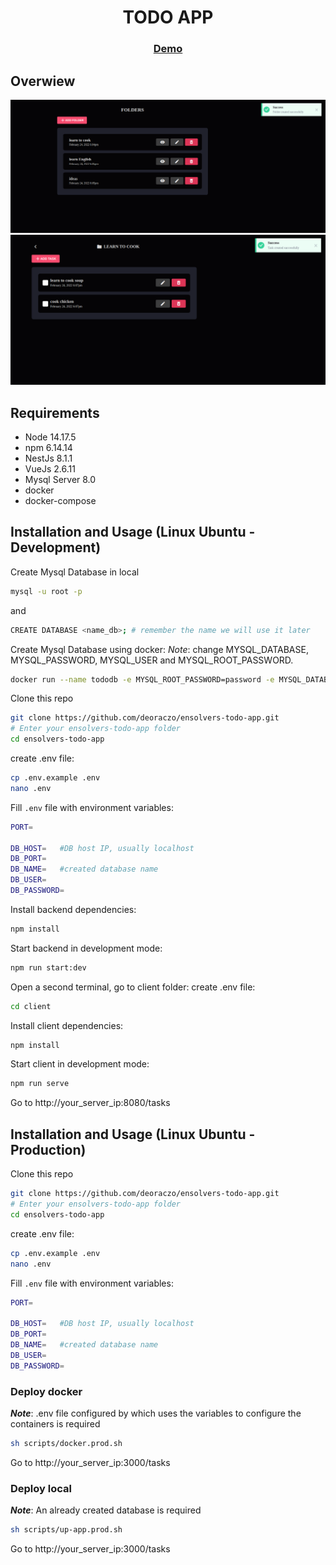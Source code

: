 <h1 align="center">TODO APP</h1>

<div align="center">
  <h3>
    <a href="https://nameless-lowlands-50873.herokuapp.com/folders">
      Demo
    </a>
  </h3>
</div>

## Overwiew
<img src="images/image_1.png?raw=true" alt="Screenshot">
<img src="images/image_2.png?raw=true" alt="Screenshot">

## Requirements
- Node 14.17.5
- npm 6.14.14
- NestJs 8.1.1
- VueJs 2.6.11
- Mysql Server 8.0
- docker
- docker-compose
  
## Installation and Usage (Linux Ubuntu - Development)
Create Mysql Database in local
```bash
mysql -u root -p
```
and
```bash
CREATE DATABASE <name_db>; # remember the name we will use it later
```

Create Mysql Database using docker:
_Note_: change MYSQL_DATABASE, MYSQL_PASSWORD, MYSQL_USER and MYSQL_ROOT_PASSWORD.

```bash
docker run --name tododb -e MYSQL_ROOT_PASSWORD=password -e MYSQL_DATABASE=tasking_db -e MYSQL_USER=root -e MYSQL_PASSWORD=password --restart always -p 3306:3306 -d mysql/mysql-server:8.0
```

Clone this repo

```bash
git clone https://github.com/deoraczo/ensolvers-todo-app.git
# Enter your ensolvers-todo-app folder
cd ensolvers-todo-app
```
create .env file:
```bash
cp .env.example .env
nano .env
```

Fill `.env` file with environment variables:

```bash
PORT=

DB_HOST=   #DB host IP, usually localhost
DB_PORT=
DB_NAME=   #created database name
DB_USER=
DB_PASSWORD=
```

Install backend dependencies:
```bash
npm install
```
Start backend in development mode:
```bash
npm run start:dev
```
Open a second terminal, go to client folder:
create .env file:
```bash
cd client
```
Install client dependencies:
```bash
npm install
```
Start client in development mode:
```bash
npm run serve
```

Go to http://your_server_ip:8080/tasks

## Installation and Usage (Linux Ubuntu - Production)
Clone this repo

```bash
git clone https://github.com/deoraczo/ensolvers-todo-app.git
# Enter your ensolvers-todo-app folder
cd ensolvers-todo-app
```
create .env file:
```bash
cp .env.example .env
nano .env
```

Fill `.env` file with environment variables:

```bash
PORT=

DB_HOST=   #DB host IP, usually localhost
DB_PORT=
DB_NAME=   #created database name
DB_USER=
DB_PASSWORD=
```
### Deploy docker
**_Note_**: .env file configured by which uses the variables to configure the containers is required
```bash
sh scripts/docker.prod.sh
```
Go to http://your_server_ip:3000/tasks

### Deploy local
**_Note_**: An already created database is required
```bash
sh scripts/up-app.prod.sh
```
Go to http://your_server_ip:3000/tasks